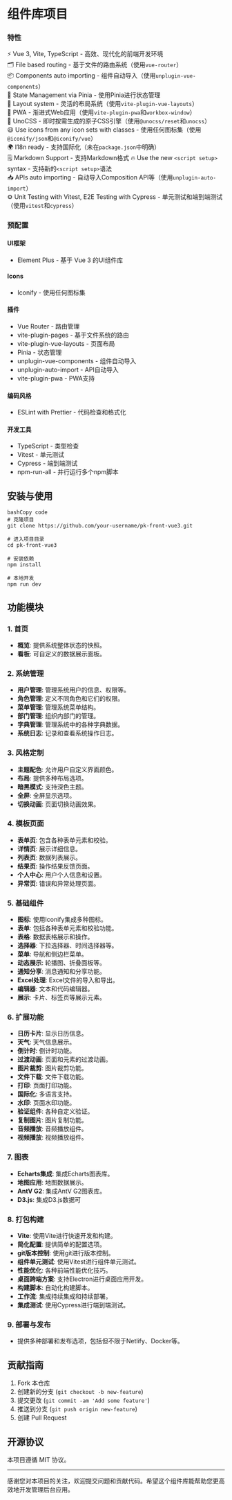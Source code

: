 # 组件库项目

### 特性

⚡️ Vue 3, Vite, TypeScript - 高效、现代化的前端开发环境  
🗂 File based routing - 基于文件的路由系统（使用`vue-router`）  
📦 Components auto importing - 组件自动导入（使用`unplugin-vue-components`）  
🍍 State Management via Pinia - 使用Pinia进行状态管理  
📑 Layout system - 灵活的布局系统（使用`vite-plugin-vue-layouts`）  
📲 PWA - 渐进式Web应用（使用`vite-plugin-pwa`和`workbox-window`）  
🎨 UnoCSS - 即时按需生成的原子CSS引擎（使用`@unocss/reset`和`unocss`）  
😃 Use icons from any icon sets with classes - 使用任何图标集（使用`@iconify/json`和`@iconify/vue`）  
🌍 I18n ready - 支持国际化（未在`package.json`中明确）  
🗒 Markdown Support - 支持Markdown格式
🔥 Use the new `<script setup>` syntax - 支持新的`<script setup>`语法  
📥 APIs auto importing - 自动导入Composition API等（使用`unplugin-auto-import`）  
⚙️ Unit Testing with Vitest, E2E Testing with Cypress - 单元测试和端到端测试（使用`vitest`和`cypress`）  


### 预配置

#### UI框架

- Element Plus - 基于 Vue 3 的UI组件库

#### Icons

- Iconify - 使用任何图标集

#### 插件

- Vue Router - 路由管理
- vite-plugin-pages - 基于文件系统的路由
- vite-plugin-vue-layouts - 页面布局
- Pinia - 状态管理
- unplugin-vue-components - 组件自动导入
- unplugin-auto-import - API自动导入
- vite-plugin-pwa - PWA支持

#### 编码风格

- ESLint with Prettier - 代码检查和格式化

#### 开发工具

- TypeScript - 类型检查
- Vitest - 单元测试
- Cypress - 端到端测试
- npm-run-all - 并行运行多个npm脚本



## 安装与使用

```
bashCopy code
# 克隆项目
git clone https://github.com/your-username/pk-front-vue3.git

# 进入项目目录
cd pk-front-vue3

# 安装依赖
npm install

# 本地开发
npm run dev
```



## 功能模块

### 1. 首页

- **概览**: 提供系统整体状态的快照。
- **看板**: 可自定义的数据展示面板。

### 2. 系统管理

- **用户管理**: 管理系统用户的信息、权限等。
- **角色管理**: 定义不同角色和它们的权限。
- **菜单管理**: 管理系统菜单结构。
- **部门管理**: 组织内部门的管理。
- **字典管理**: 管理系统中的各种字典数据。
- **系统日志**: 记录和查看系统操作日志。

### 3. 风格定制

- **主题配色**: 允许用户自定义界面颜色。
- **布局**: 提供多种布局选项。
- **暗黑模式**: 支持深色主题。
- **全屏**: 全屏显示选项。
- **切换动画**: 页面切换动画效果。

### 4. 模板页面

- **表单页**: 包含各种表单元素和校验。
- **详情页**: 展示详细信息。
- **列表页**: 数据列表展示。
- **结果页**: 操作结果反馈页面。
- **个人中心**: 用户个人信息和设置。
- **异常页**: 错误和异常处理页面。

### 5. 基础组件

- **图标**: 使用Iconify集成多种图标。
- **表单**: 包括各种表单元素和校验功能。
- **表格**: 数据表格展示和操作。
- **选择器**: 下拉选择器、时间选择器等。
- **菜单**: 导航和侧边栏菜单。
- **动态展示**: 轮播图、折叠面板等。
- **通知分享**: 消息通知和分享功能。
- **Excel处理**: Excel文件的导入和导出。
- **编辑器**: 文本和代码编辑器。
- **展示**: 卡片、标签页等展示元素。

### 6. 扩展功能

- **日历卡片**: 显示日历信息。
- **天气**: 天气信息展示。
- **倒计时**: 倒计时功能。
- **过渡动画**: 页面和元素的过渡动画。
- **图片裁剪**: 图片裁剪功能。
- **文件下载**: 文件下载功能。
- **打印**: 页面打印功能。
- **国际化**: 多语言支持。
- **水印**: 页面水印功能。
- **验证组件**: 各种自定义验证。
- **复制图片**: 图片复制功能。
- **音频播放**: 音频播放组件。
- **视频播放**: 视频播放组件。

### 7. 图表

- **Echarts集成**: 集成Echarts图表库。
- **地图应用**: 地图数据展示。
- **AntV G2**: 集成AntV G2图表库。
- **D3.js**: 集成D3.js数据可

### 8. 打包构建

- **Vite**: 使用Vite进行快速开发和构建。
- **简化配置**: 提供简单的配置选项。
- **git版本控制**: 使用git进行版本控制。
- **组件单元测试**: 使用Vitest进行组件单元测试。
- **性能优化**: 各种前端性能优化技巧。
- **桌面跨端方案**: 支持Electron进行桌面应用开发。
- **构建脚本**: 自动化构建脚本。
- **工作流**: 集成持续集成和持续部署。
- **集成测试**: 使用Cypress进行端到端测试。

### 9. 部署与发布

- 提供多种部署和发布选项，包括但不限于Netlify、Docker等。



## 贡献指南

1. Fork 本仓库
2. 创建新的分支 (`git checkout -b new-feature`)
3. 提交更改 (`git commit -am 'Add some feature'`)
4. 推送到分支 (`git push origin new-feature`)
5. 创建 Pull Request



## 开源协议

本项目遵循 MIT 协议。

------

感谢您对本项目的关注，欢迎提交问题和贡献代码。希望这个组件库能帮助您更高效地开发管理后台应用。